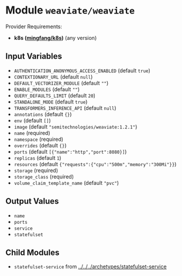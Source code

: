 
# Module `weaviate/weaviate`

Provider Requirements:
* **k8s ([mingfang/k8s](https://registry.terraform.io/providers/mingfang/k8s/latest))** (any version)

## Input Variables
* `AUTHENTICATION_ANONYMOUS_ACCESS_ENABLED` (default `true`)
* `CONTEXTIONARY_URL` (default `null`)
* `DEFAULT_VECTORIZER_MODULE` (default `""`)
* `ENABLE_MODULES` (default `""`)
* `QUERY_DEFAULTS_LIMIT` (default `20`)
* `STANDALONE_MODE` (default `true`)
* `TRANSFORMERS_INFERENCE_API` (default `null`)
* `annotations` (default `{}`)
* `env` (default `[]`)
* `image` (default `"semitechnologies/weaviate:1.2.1"`)
* `name` (required)
* `namespace` (required)
* `overrides` (default `{}`)
* `ports` (default `[{"name":"http","port":8080}]`)
* `replicas` (default `1`)
* `resources` (default `{"requests":{"cpu":"500m","memory":"300Mi"}}`)
* `storage` (required)
* `storage_class` (required)
* `volume_claim_template_name` (default `"pvc"`)

## Output Values
* `name`
* `ports`
* `service`
* `statefulset`

## Child Modules
* `statefulset-service` from [../../../archetypes/statefulset-service](../../../archetypes/statefulset-service)

